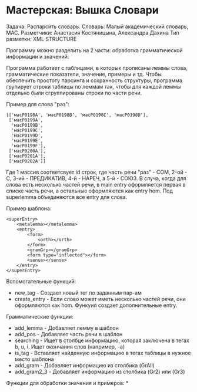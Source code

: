# Мастерская: Вышка Словари

Задача: Распарсить словарь.
Словарь: Малый академический словарь, МАС.
Разметчики: Анастасия Костяницына, Александра Дахина
Тип разметки: XML STRUCTURE

Программу можно разделить на 2 части: обработка грамматической информации и значений. 

Программа работает с таблицами, в которых прописаны леммы слова, грамматические показатели, значение, примеры и тд. Чтобы обеспечить простоту парсинга и сохранность структуры, программа групирует строки таблицы по леммам так, чтобы для каждой леммы отдельно были сгруппированы строки по части речи. 

Пример для слова "раз":
```
[['масР0198A', 'масР0198B', 'масР0198C', 'масР0198D'],
 ['масР0199A',
  'масР0199B',
  'масР0199C',
  'масР0199D',
  'масР0199E',
  'масР0199F'],
 ['масР0200A'],
 ['масР0201A'],
 ['масР0202A']]
```
Где 1 массив соответсвует id строк, где часть речи "раз" - COM, 2-ой - С, 3-ий - ПРЕДИКАТИВ, 4-й - НАРЕЧ, а 5-й - СОЮЗ.
В случа, когда для слова есть несколько частей речи, в main entry оформляется первая в списке часть речи, а остальные оформляются как entry hom. Под superlemma объединяются все entry для слова. 

Пример шаблона: 
```
<superEntry>
    <metalemma></metalemma>
    <entry>
        <form>
            <orth></orth>
        </form>
        <gramGrp></gramGrp>
        <form type="inflected"></form>
        <sense></sense>
    </entry>
</superEntry>
```

Вспомогательные функций: 
* new_tag - Создает новый тег по заданным пар-ам
* create_entry - Если слово может иметь несколько частей речи, они оформляются как hom. Функуия создает дополнительные entry.

Грамматические функции: 
* add_lemma - Добавляет лемму в шаблон
* add_pos - Добавляет часть речи в шаблон
* searching - Ищет в столбце информацию, которая заключена в тегах b, u, i. Ищет окончания слов (например, -а)
* is_tag - Вставляет найденную информацию в тегах таблицы в нужное место шаблона
* add_gram - Добавляет информацию из столбика (GrAll)
* add_gram2_3 - Добавляет информацию из столбика (Gr2) или (Gr3)

Функции для обработки значения и примеров: 
*
